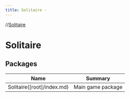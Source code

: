```yaml
---
title: Solitaire -
---
```

//[Solitaire](index.md)



# Solitaire  


## Packages  
  
|  Name|  Summary| 
|---|---|
| <a name="////PointingToDeclaration/"></a>Solitaire([root]/index.md) | Main game package

